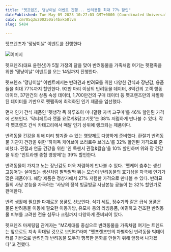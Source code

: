 ```yaml
---
title: "펫프렌즈, 댕냥이날 이벤트 진행... 반려용품 최대 77% 할인"
datePublished: Tue May 09 2023 10:27:03 GMT+0000 (Coordinated Universal Time)
cuid: cm705q3u200250al4bxk58lvm
slug: 5484

---
```



펫프렌즈가 '댕냥이날' 이벤트를 진행한다

![이미지](https://cdn.hashnode.com/res/hashnode/image/upload/v1739258701028/811271b2-3f8d-4ec5-b281-40ba7cce7712.jpeg)

펫프렌즈(대표 윤현신)가 5월 가정의 달을 맞아 반려동물을 가족처럼 여기는 펫팸족을 위한 '댕냥이날' 이벤트를 오는 14일까지 진행한다.

펫프렌즈 '댕냥이날' 이벤트에서는 반려견과 반려묘를 위한 다양한 간식과 장난감, 용품들을 최대 77%까지 할인한다. 92만 마리 이상의 반려동물 데이터, 8억건의 고객 행동 데이터, 37만건의 상품 속성 데이터, 1,700만건의 구매 데이터 등 펫프렌즈만의 차별화된 데이터를 기반으로 펫팸족에 최적화된 인기 제품을 엄선했다.

먼저 인기 간식 제품인 '펫생각 독 하루조이 미니말랑 자색 고구마'를 46% 할인된 가격에 선보인다. '닥터페트라 캣즐 요로계&닭고기맛'는 38% 저렴하게 만나볼 수 있다. 각각 펫프렌즈 간식 카테고리에서 매달 인기 상위에 랭크되는 제품이다.

반려동물 건강을 위해 미리 챙겨줄 수 있는 영양제도 다양하게 준비했다. 환절기 반려동물 기관지 건강을 위한 '하이독 케어브이 쓰리로우 브레스'를 32% 할인된 가격으로 준비했다. 관절과 연골 건강을 위한 '인 독핸서 관절&칼슘'을 10% 할인하며 위와 장 건강을 위한 '인트라젠 종합 영양제'는 39% 할인한다.

반려동물이 가지고 노는 장난감도 더욱 저렴하게 만나볼 수 있다. '펫케어 춤추는 생선 고등어'는 살아있는 생선처럼 팔딱팔딱 뛰는 모습이 반려동물의 호기심을 자극해 인기가 많은 제품이다. 해당 제품은 정상가에서 27% 저렴한 가격으로 만나볼 수 있다. 반려묘들의 사냥 본능을 자극하는 '사냥의 정석 빙글빙글 사냥본능 공놀이'는 32% 할인가로 판매한다.

반려 생활에 필요한 다채로운 용품도 선보인다. 식기 세트, 정수기와 같은 급식 용품은 물론 반려동물 이동에 필요한 이동가방, 유모차 등의 리빙용품, 예민하고 건조한 반려동물 피부를 고려한 전용 샴푸나 크림까지 다양하게 준비되어 있다.

펫프렌즈 마케팅팀 관계자는 "MZ세대를 중심으로 반려동물을 가족처럼 여기는 트렌드는 앞으로도 지속 확대될 것으로 보인다"라며 "펫프렌즈만의 차별화된 반려동물 빅데이터를 기반으로 반려인과 반려동물 모두가 행복한 문화를 만들기 위해 앞장서 나가겠다"고 전했다.